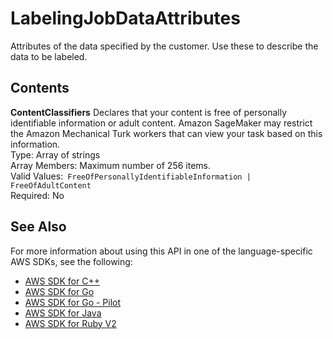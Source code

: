 # LabelingJobDataAttributes<a name="API_LabelingJobDataAttributes"></a>

Attributes of the data specified by the customer\. Use these to describe the data to be labeled\.

## Contents<a name="API_LabelingJobDataAttributes_Contents"></a>

 **ContentClassifiers**   <a name="SageMaker-Type-LabelingJobDataAttributes-ContentClassifiers"></a>
Declares that your content is free of personally identifiable information or adult content\. Amazon SageMaker may restrict the Amazon Mechanical Turk workers that can view your task based on this information\.  
Type: Array of strings  
Array Members: Maximum number of 256 items\.  
Valid Values:` FreeOfPersonallyIdentifiableInformation | FreeOfAdultContent`   
Required: No

## See Also<a name="API_LabelingJobDataAttributes_SeeAlso"></a>

For more information about using this API in one of the language\-specific AWS SDKs, see the following:
+  [AWS SDK for C\+\+](https://docs.aws.amazon.com/goto/SdkForCpp/sagemaker-2017-07-24/LabelingJobDataAttributes) 
+  [AWS SDK for Go](https://docs.aws.amazon.com/goto/SdkForGoV1/sagemaker-2017-07-24/LabelingJobDataAttributes) 
+  [AWS SDK for Go \- Pilot](https://docs.aws.amazon.com/goto/SdkForGoPilot/sagemaker-2017-07-24/LabelingJobDataAttributes) 
+  [AWS SDK for Java](https://docs.aws.amazon.com/goto/SdkForJava/sagemaker-2017-07-24/LabelingJobDataAttributes) 
+  [AWS SDK for Ruby V2](https://docs.aws.amazon.com/goto/SdkForRubyV2/sagemaker-2017-07-24/LabelingJobDataAttributes) 